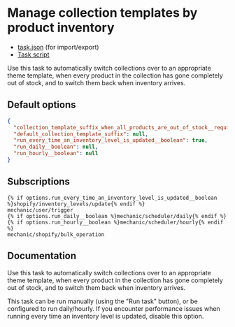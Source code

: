 # Manage collection templates by product inventory

* [task.json](../../tasks/manage-collection-templates-by-product-inventory.json) (for import/export)
* [Task script](./script.liquid)

Use this task to automatically switch collections over to an appropriate theme template, when every product in the collection has gone completely out of stock, and to switch them back when inventory arrives.

## Default options

```json
{
  "collection_template_suffix_when_all_products_are_out_of_stock__required": "out-of-stock",
  "default_collection_template_suffix": null,
  "run_every_time_an_inventory_level_is_updated__boolean": true,
  "run_daily__boolean": null,
  "run_hourly__boolean": null
}
```

## Subscriptions

```liquid
{% if options.run_every_time_an_inventory_level_is_updated__boolean %}shopify/inventory_levels/update{% endif %}
mechanic/user/trigger
{% if options.run_daily__boolean %}mechanic/scheduler/daily{% endif %}
{% if options.run_hourly__boolean %}mechanic/scheduler/hourly{% endif %}
mechanic/shopify/bulk_operation
```

## Documentation

Use this task to automatically switch collections over to an appropriate theme template, when every product in the collection has gone completely out of stock, and to switch them back when inventory arrives.

This task can be run manually (using the "Run task" button), or be configured to run daily/hourly. If you encounter performance issues when running every time an inventory level is updated, disable this option.
